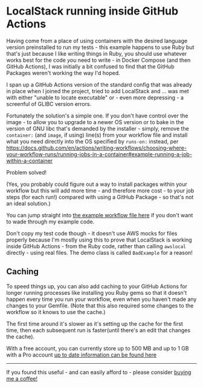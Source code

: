 # LocalStack running inside GitHub Actions

Having come from a place of using containers with the desired language version preinstalled to run my tests - this example happens to use Ruby but that's just because I like writing things in Ruby, you should use whatever works best for the code _you_ need to write - in Docker Compose (and then GitHub Actions), I was initially a bit confused to find that the GitHub Packages weren't working the way I'd hoped.

I span up a GitHub Actions version of the standard config that was already in place when I joined the project, tried to add LocalStack and … was met with either "unable to locate executable" or - even more depressing - a screenful of GLIBC version errors.

Fortunately the solution's a simple one. If you don't have control over the image - to allow you to upgrade to a newer OS version or to bake in the version of GNU libc that's demanded by the installer - simply, remove the `container:` (and `image`, if using) line(s) from your workflow file and install what you need directly into the OS specified by `runs-on:` instead, per https://docs.github.com/en/actions/writing-workflows/choosing-where-your-workflow-runs/running-jobs-in-a-container#example-running-a-job-within-a-container

Problem solved!

(Yes, you probably could figure out a way to install packages within your workflow but this will add more time - and therefore more cost - to your job steps (for each run!) compared with using a GitHub Package - so that's not an ideal solution.)

You can jump straight into [the example workflow file here](.github/workflows/localstack.workflow.yaml) if you don't want to wade through my example code.

Don't copy my test code though - it doesn't use AWS mocks for files properly because I'm mostly using this to prove that LocalStack is working inside GitHub Actions - from the Ruby code, rather than calling `awslocal` directly - using real files. The demo class is called `BadExample` for a reason!

## Caching

To speed things up, you can also add caching to your GitHub Actions for longer running processes like installing you Ruby gems so that it doesn't happen every time you run your workflow, even when you haven't made any changes to your Gemfile. (Note that this also required some changes to the workflow so it knows to use the cache.)

The first time around it's slower as it's setting up the cache for the first time, then each subsequent run is faster(until there's an edit that changes the cache).

With a free account, you can currently store up to 500 MB and up to 1 GB with a Pro account [up to date information can be found here](https://docs.github.com/en/billing/managing-billing-for-github-actions/about-billing-for-github-actions#included-storage-and-minutes)

---

If you found this useful - and can easily afford to - please consider [buying me a coffee!](https://buymeacoffee.com/lizconlan)
